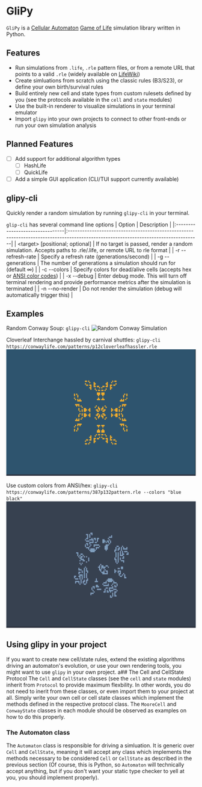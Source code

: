 # GliPy

`GliPy` is a [Cellular Automaton](https://en.wikipedia.org/wiki/Cellular_automaton) [Game of Life](https://en.wikipedia.org/wiki/Conway%27s_Game_of_Life) simulation library written in Python.

## Features
- Run simulations from `.life`, `.rle` pattern files, or from a remote URL that points to a valid `.rle` (widely available on [LifeWiki](https://conwaylife.com/wiki))
- Create simluations from scratch using the classic rules (B3/S23), or define your own birth/survival rules
- Build entirely new cell and state types from custom rulesets defined by you (see the protocols available in the `cell` and `state` modules)
- Use the built-in renderer to visualize simulations in your terminal emulator
- Import `glipy` into your own projects to connect to other front-ends or run your own simulation analysis

## Planned Features

- [ ] Add support for additional algorithm types
  - [ ] HashLife
  - [ ] QuickLife
- [ ] Add a simple GUI application (CLI/TUI support currently available)

## glipy-cli

Quickly render a random simulation by running `glipy-cli` in your terminal.

`glip-cli` has several command line options
| Option                          | Description                                                                                                                         |
|:--------------------------------|:------------------------------------------------------------------------------------------------------------------------------------|
| \<target\> [positional; optional] | If no target is passed, render a random simulation. Accepts paths to .rle/.life, or remote URL to rle format                        |
| -r --refresh-rate               | Specify a refresh rate (generations/second)                                                                                         |
| -g --generations                | The number of generations a simulation should run for (default ∞)                                                                   |
| -c --colors                     | Specify colors for dead/alive cells (accepts hex or [ANSI color codes](https://rich.readthedocs.io/en/stable/appendix/colors.html)) |
| -x --debug                      | Enter debug mode. This will turn off terminal rendering and provide performance metrics after the simulation is terminated          |
| -n --no-render                  | Do not render the simulation (debug will automatically trigger this)                                                                |

## Examples

Random Conway Soup: `glipy-cli`
![Random Conway Simulation](random-conway.gif)

Cloverleaf Interchange hassled by carnival shuttles: `glipy-cli https://conwaylife.com/patterns/p12cloverleafhassler.rle`
![Cloverleaf Hassler](cloverleaf-interchange.gif)

Use custom colors from ANSI/hex: `glipy-cli https://conwaylife.com/patterns/387p132pattern.rle --colors "blue black"`
![387p132](p387p132.gif)

## Using glipy in your project

If you want to create new cell/state rules, extend the existing algorithms driving an automaton's evolution, or use your own rendering tools, you might want to use `glipy` in your own project.
a## The Cell and CellState Protocol
The `Cell` and `CellState` classes (see the `cell` and `state` modules) inherit from `Protocol` to provide maximum flexbility. In other words, you do not need to inerit from these classes, or even import them to your project at all. Simply write your own cell or cell state classes which implement the methods defined in the respective protocol class. The `MooreCell` and `ConwayState` classes in each module should be observed as examples on how to do this properly.

### The Automaton class

The `Automaton` class is responsible for driving a simluation. It is generic over `Cell` and `CellState`, meaning it will accept any class which implements the methods necessary to be considered `Cell` or `CellState` as described in the previous section (Of course, this is Python, so `Automaton` will technically accept anything, but if you don't want your static type checker to yell at you, you should implement properly).
